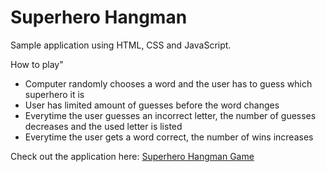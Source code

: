 # Superhero Hangman

Sample application using HTML, CSS and JavaScript.

How to play"
* Computer randomly chooses a word and the user has to guess which superhero it is
* User has limited amount of guesses before the word changes
* Everytime the user guesses an incorrect letter, the number of guesses decreases and the used letter is listed
* Everytime the user gets a word correct, the number of wins increases

Check out the application here: [Superhero Hangman Game](https://superhero-hangman.herokuapp.com/)